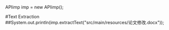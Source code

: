 APIimp imp = new APIimp();

#Text Extraction  
##System.out.println(imp.extractText("src/main/resources/论文修改.docx"));
